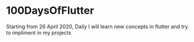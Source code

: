 # 100DaysOfFlutter
 Starting from 26 April 2020, Daily I will learn new concepts in flutter and try to impliment in my projects
